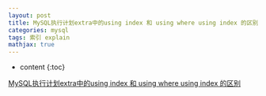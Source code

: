 ```yaml
---
layout: post
title: MySQL执行计划extra中的using index 和 using where using index 的区别
categories: mysql
tags: 索引 explain
mathjax: true
---
```

* content
{:toc}

[MySQL执行计划extra中的using index 和 using where using index 的区别](https://www.linuxidc.com/Linux/2017-08/146297.htm)
